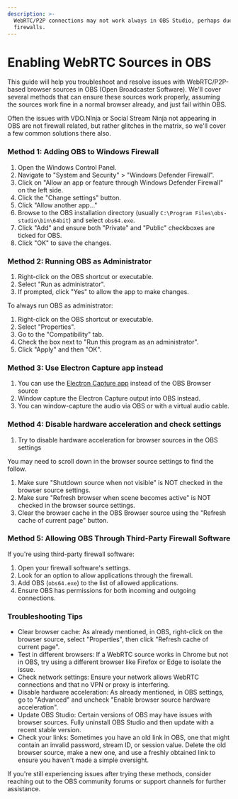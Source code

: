 ```yaml
---
description: >-
  WebRTC/P2P connections may not work always in OBS Studio, perhaps due to
  firewalls.
---
```


# Enabling WebRTC Sources in OBS

This guide will help you troubleshoot and resolve issues with WebRTC/P2P-based browser sources in OBS (Open Broadcaster Software). We'll cover several methods that can ensure these sources work properly, assuming the sources work fine in a normal browser already, and just fail within OBS.

Often the issues with VDO.NInja or Social Stream Ninja not appearing in OBS are not firewall related, but rather glitches in the matrix, so we'll cover a few common solutions there also.

### Method 1: Adding OBS to Windows Firewall

1. Open the Windows Control Panel.
2. Navigate to "System and Security" > "Windows Defender Firewall".
3. Click on "Allow an app or feature through Windows Defender Firewall" on the left side.
4. Click the "Change settings" button.
5. Click "Allow another app..."
6. Browse to the OBS installation directory (usually `C:\Program Files\obs-studio\bin\64bit`) and select `obs64.exe`.
7. Click "Add" and ensure both "Private" and "Public" checkboxes are ticked for OBS.
8. Click "OK" to save the changes.

### Method 2: Running OBS as Administrator

1. Right-click on the OBS shortcut or executable.
2. Select "Run as administrator".
3. If prompted, click "Yes" to allow the app to make changes.

To always run OBS as administrator:

1. Right-click on the OBS shortcut or executable.
2. Select "Properties".
3. Go to the "Compatibility" tab.
4. Check the box next to "Run this program as an administrator".
5. Click "Apply" and then "OK".

### Method 3: Use Electron Capture app instead

1. You can use the [Electron Capture app](https://docs.vdo.ninja/steves-helper-apps/electron-capture) instead of the OBS Browser source
2. Window capture the Electron Capture output into OBS instead.
3. You can window-capture the audio via OBS or with a virtual audio cable.

### Method 4: Disable hardware acceleration and check settings

1. Try to disable hardware acceleration for browser sources in the OBS settings

You may need to scroll down in the browser source settings to find the follow.

1. Make sure "Shutdown source when not visible" is NOT checked in the browser source settings.
2. Make sure "Refresh browser when scene becomes active" is NOT checked in the browser source settings.
3. Clear the browser cache in the OBS Browser source using the "Refresh cache of current page" button.

### Method 5: Allowing OBS Through Third-Party Firewall Software

If you're using third-party firewall software:

1. Open your firewall software's settings.
2. Look for an option to allow applications through the firewall.
3. Add OBS (`obs64.exe`) to the list of allowed applications.
4. Ensure OBS has permissions for both incoming and outgoing connections.

### Troubleshooting Tips

* Clear browser cache: As already mentioned, in OBS, right-click on the browser source, select "Properties", then click "Refresh cache of current page".
* Test in different browsers: If a WebRTC source works in Chrome but not in OBS, try using a different browser like Firefox or Edge to isolate the issue.
* Check network settings: Ensure your network allows WebRTC connections and that no VPN or proxy is interfering.
* Disable hardware acceleration: As already mentioned, in OBS settings, go to "Advanced" and uncheck "Enable browser source hardware acceleration".
* Update OBS Studio: Certain versions of OBS may have issues with browser sources. Fully uninstall OBS Studio and then update with a recent stable version.
* Check your links: Sometimes you have an old link in OBS, one that might contain an invalid password, stream ID, or session value. Delete the old browser source, make a new one, and use a freshly obtained link to ensure you haven't made a simple oversight.

If you're still experiencing issues after trying these methods, consider reaching out to the OBS community forums or support channels for further assistance.
